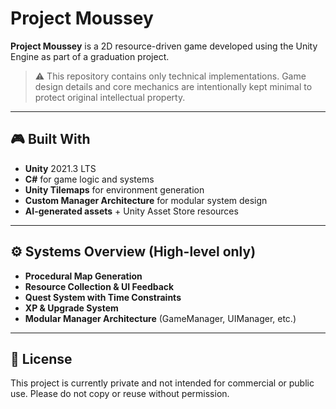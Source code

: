 # Project Moussey

**Project Moussey** is a 2D resource-driven game developed using the Unity Engine as part of a graduation project.

> ⚠️ This repository contains only technical implementations. Game design details and core mechanics are intentionally kept minimal to protect original intellectual property.

---

## 🎮 Built With

- **Unity** 2021.3 LTS
- **C#** for game logic and systems
- **Unity Tilemaps** for environment generation
- **Custom Manager Architecture** for modular system design
- **AI-generated assets** + Unity Asset Store resources

---

## ⚙️ Systems Overview (High-level only)

- **Procedural Map Generation**  
- **Resource Collection & UI Feedback**  
- **Quest System with Time Constraints**  
- **XP & Upgrade System**
- **Modular Manager Architecture** (GameManager, UIManager, etc.)

---

## 📄 License

This project is currently private and not intended for commercial or public use. Please do not copy or reuse without permission.

